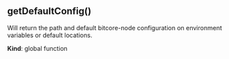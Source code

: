 <a name="getDefaultConfig"></a>
## getDefaultConfig()
Will return the path and default bitcore-node configuration on environment variables
or default locations.

**Kind**: global function  
